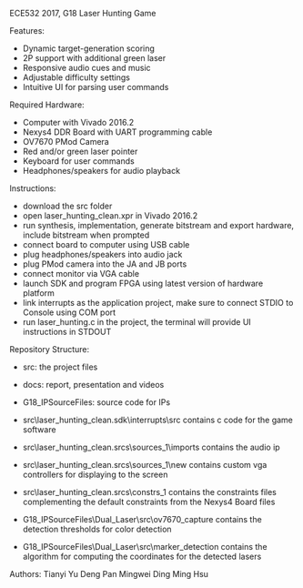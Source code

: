 ECE532 2017, G18
Laser Hunting Game

Features:
- Dynamic target-generation scoring
- 2P support with additional green laser
- Responsive audio cues and music
- Adjustable difficulty settings
- Intuitive UI for parsing user commands

Required Hardware:
- Computer with Vivado 2016.2
- Nexys4 DDR Board with UART programming cable
- OV7670 PMod Camera
- Red and/or green laser pointer
- Keyboard for user commands
- Headphones/speakers for audio playback

Instructions:
- download the src folder 
- open laser_hunting_clean.xpr in Vivado 2016.2
- run synthesis, implementation, generate bitstream and export hardware, include bitstream when prompted
- connect board to computer using USB cable
- plug headphones/speakers into audio jack
- plug PMod camera into the JA and JB ports
- connect monitor via VGA cable
- launch SDK and program FPGA using latest version of hardware platform
- link interrupts as the application project, make sure to connect STDIO to Console using COM port
- run laser_hunting.c in the project, the terminal will provide UI instructions in STDOUT


Repository Structure:
- src: the project files
- docs: report, presentation and videos 
- G18_IPSourceFiles: source code for IPs

- src\laser_hunting_clean.sdk\interrupts\src contains c code for the game software
- src\laser_hunting_clean.srcs\sources_1\imports contains the audio ip 
- src\laser_hunting_clean.srcs\sources_1\new contains custom vga controllers for displaying to the screen
- src\laser_hunting_clean.srcs\constrs_1 contains the constraints files complementing the default constraints from the Nexys4 Board files
- G18_IPSourceFiles\Dual_Laser\src\ov7670_capture contains the detection thresholds for color detection
- G18_IPSourceFiles\Dual_Laser\src\marker_detection contains the algorithm for computing the coordinates for the detected lasers

Authors:
Tianyi Yu
Deng Pan
Mingwei Ding
Ming Hsu